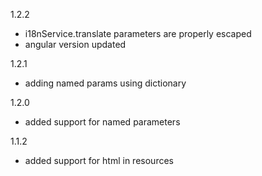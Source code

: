1.2.2
- i18nService.translate parameters are properly escaped
- angular version updated

1.2.1
- adding named params using dictionary

1.2.0
- added support for named parameters

1.1.2
- added support for html in resources
